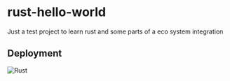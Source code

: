 # rust-hello-world
Just a test project to learn rust and some parts of a eco system integration

## Deployment
![Rust](https://github.com/sirh3e/rust-hello-world/workflows/Rust/badge.svg)